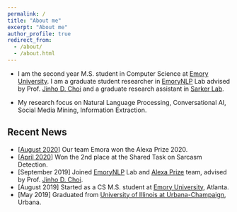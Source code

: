 ```yaml
---
permalink: /
title: "About me"
excerpt: "About me"
author_profile: true
redirect_from: 
  - /about/
  - /about.html
---
```


 - I am the second year M.S. student in Computer Science at [Emory University](http://www.emory.edu/home/index.html).
 I am a graduate student researcher in [EmoryNLP](http://nlp.cs.emory.edu/home.html) Lab advised by Prof. [Jinho D. Choi](http://www.cs.emory.edu/~choi/home.html)
  and a graduate research assistant in [Sarker Lab](https://sarkerlab.org/). 

 - My research focus on Natural Language Processing, Conversational AI, Social Media Mining, Information Extraction.

Recent News
---
 - [[August 2020](https://developer.amazon.com/alexaprize)] Our team Emora won the Alexa Prize 2020.
 - [[April 2020](https://emorynlp.blogspot.com/2020/04/shared-task-on-sarcasm-detection.html)] Won the 2nd place at the Shared Task on Sarcasm Detection.
 - [September 2019] Joined [EmoryNLP](http://nlp.cs.emory.edu/home.html) Lab and [Alexa Prize](http://nlp.cs.emory.edu/emora/emora.html) team, advised by Prof. [Jinho D. Choi](http://www.cs.emory.edu/~choi/home.html).
 - [August 2019] Started as a CS M.S. student at [Emory University](http://www.emory.edu/home/index.html), Atlanta.
 - [May 2019] Graduated from [University of Illinois at Urbana-Champaign](https://illinois.edu/), Urbana.